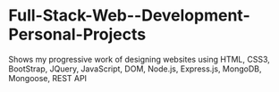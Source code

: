 # Full-Stack-Web--Development-Personal-Projects
Shows my progressive work of designing websites using HTML, CSS3, BootStrap, JQuery, JavaScript, DOM, Node.js, Express.js, MongoDB, Mongoose, REST API
